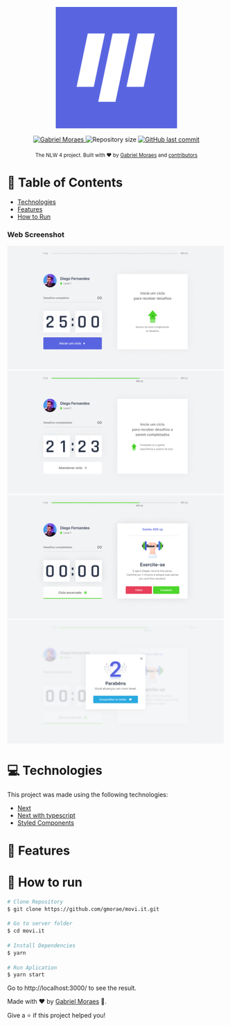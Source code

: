 <p align="center">
   <img src="./.github/logo.png" alt="Logo" width="280"/>
</p>

<p align="center">	
   <a href="https://www.linkedin.com/in/gmorae/">
      <img alt="Gabriel Moraes" src="https://img.shields.io/badge/-Gabriel%20Moraes-5965E0?style=flat&logo=Linkedin&logoColor=white" />
   </a>
  <img alt="Repository size" src="https://img.shields.io/github/repo-size/gmorae/movi.it?color=5965E0">

  <a href="https://github.com/gmorae/movi.it/commits/master">
    <img alt="GitHub last commit" src="https://img.shields.io/github/last-commit/gmorae/movi.it?color=5965E0">
  </a>
</p>

<div align="center">
  <sub>The NLW 4 project. Built with ❤︎ by
    <a href="https://github.com/gmorae">Gabriel Moraes</a> and
    <a href="https://github.com/gmorae/movi.it/graphs/contributors">
      contributors
    </a>
  </sub>
</div>

# :pushpin: Table of Contents

* [Technologies](#computer-technologies)
* [Features](#rocket-features)
* [How to Run](#construction_worker-how-to-run)

### Web Screenshot
<div>
   <img src="./.github/Home.png" width="500px">
   <img src="./.github/Home2.png" width="500px">
   <img src="./.github/Home3.png" width="500px">
   <img src="./.github/Compartilhar.png" width="500px">   
</div>

# :computer: Technologies
This project was made using the following technologies:

* [Next](https://nextjs.org/)      
* [Next with typescript](https://nextjs.org/docs/basic-features/typescript)      
* [Styled Components](https://styled-components.com/)       

# :rocket: Features

# :construction_worker: How to run
```bash
# Clone Repository
$ git clone https://github.com/gmorae/movi.it.git

# Go to server folder
$ cd movi.it

# Install Dependencies
$ yarn

# Run Aplication
$ yarn start
```

Go to http://localhost:3000/ to see the result.

Made with ❤︎ by [Gabriel Moraes](https://github.com/gmorae) 🚀.

Give a ⭐️ if this project helped you!
